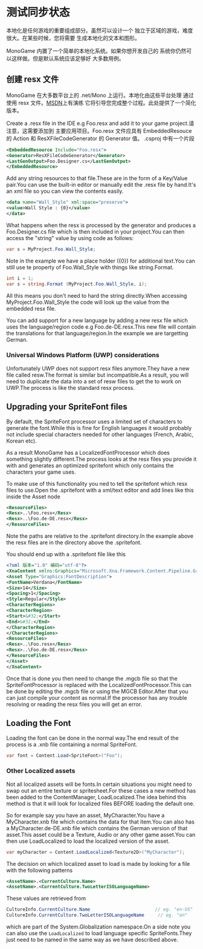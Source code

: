 # 测试同步状态

本地化是任何游戏的重要组成部分。虽然可以设计一个
独立于区域的游戏，难度很大。在某些时候，您将需要
生成本地化的文本和图形。

MonoGame 内置了一个简单的本地化系统。如果你想开发自己的
系统你仍然可以这样做。但是默认系统应该足够好
大多数用例。

## 创建 resx 文件

MonoGame 在大多数平台上的 .net/Mono 上运行。本地化由这些平台处理
通过使用 resx 文件。[MSDN](https://msdn.microsoft.com/en-us/library/aa992030(v=vs.100).aspx)上有演练
它将引导您完成整个过程。此处提供了一个简化版本。

Create a .resx file in the IDE e.g Foo.resx and add it to your game project.请注意，这需要添加到
主要应用项目。Foo.resx 文件应具有 EmbeddedResouce 的 Action 和 ResXFileCodeGenerator 的 Generator 值。
.csproj 中有一个片段

```xml
<EmbeddedResource Include="Foo.resx">
<Generator>ResXFileCodeGenerator</Generator>
<LastGenOutput>Foo.Designer.cs</LastGenOutput>
</EmbeddedResource>
```

Add any string resources to that file.These are in the form of a Key/Value pair.You can use the built-in editor
or manually edit the .resx file by hand.It's an xml file so you can view the contents easily.

```xml
<data name="Wall_Style" xml:space="preserve">
<value>Wall Style : {0}</value>
</data>
```

What happens when the resx is processed by the generator and produces a Foo.Designer.cs file which is then
included in your project.You can then access the "string" value by using code as follows:

```csharp
var s = MyProject.Foo.Wall_Style;
```

Note in the example we have a place holder ({0}) for additional text.You can still use te property of Foo.Wall_Style with
things like string.Format.

```csharp
int i = 1;
var s = string.Format (MyProject.Foo.Wall_Style, i);
```

All this means you don't need to hard the string directly.When accessing MyProject.Foo.Wall_Style the code will look up the value from
the embedded resx file.

You can add support for a new language by adding a new resx file which uses the language/region code e.g Foo.de-DE.resx.This new file will contain the translations for that language/region.In the example we are targetting German.

### Universal Windows Platform (UWP) considerations

Unfortunately UWP does not support resx files anymore.They have a new file called resw.The format is similar but
incompatible.As a result, you will need to duplicate the data into a set of resw files to get the to work on UWP.The process is like the standard resx process.

## Upgrading your SpriteFont files

By default, the SpriteFont processor uses a limited set of characters to generate the font.While this is fine for English
languages it would probably not include special characters needed for other languages (French, Arabic, Korean etc).

As a result MonoGame has a LocalizedFontProcessor which does something slightly different.The process looks at the resx
files you provide it with and generates an optimized spritefont which only contains the characters your game uses.

To make use of this functionality you ned to tell the spritefont which resx files to use.Open the .spritefont with a
xml/text editor and add lines like this inside the Asset node

```xml
<ResourceFiles>
<Resx>..\Foo.resx</Resx>
<Resx>..\Foo.de-DE.resx</Resx>
</ResourceFiles>
```

Note the paths are relative to the .spritefont directory.In the example above the resx files are in the directory
above the .spritefont.

You should end up with a .spritefont file like this

```xml
<?xml 版本="1.0" 编码="utf-8"?>
<XnaContent xmlns:Graphics="Microsoft.Xna.Framework.Content.Pipeline.Graphics">
<Asset Type="Graphics:FontDescription">
<FontName>Verdana</FontName>
<Size>14</Size>
<Spacing>1</Spacing>
<Style>Regular</Style>
<CharacterRegions>
<CharacterRegion>
<Start>&#32;</Start>
<End>&#32;</End>
</CharacterRegion>
</CharacterRegions>
<ResourceFiles>
<Resx>..\Foo.resx</Resx>
<Resx>..\Foo.de-DE.resx</Resx>
</ResourceFiles>
</Asset>
</XnaContent>
```

Once that is done you then need to change the .mgcb file so that the SpriteFontProcessor is replaced with
the LocalizedFontProcessor.This can be done by editing the .mgcb file or using the MGCB Editor.After
that you can just compile your content as normal.If the processor has any trouble resolving or reading the
resx files you will get an error.

## Loading the Font

Loading the font can be done in the normal way.The end result of the process is a .xnb file containing a normal
SpriteFont.

```csharp
var font = Content.Load<SpriteFont>("Foo");
```

### Other Localized assets

Not all localized assets will be fonts.In certain situations you might need to swap out an entire texture or spritesheet.For these cases a new method has been added to the ContentManager, LoadLocalized.The idea behind this method is that it will
look for localized files BEFORE loading the default one.

So for example say you have an asset, MyCharacter.You have a MyCharacter.xnb file which contains the data for that item.You
can also has a MyCharacter.de-DE.xnb file which contains the German version of that asset.This asset could be a Texture, Audio
or any other game asset.You can then use LoadLocalized to load the localized version of the asset.

```csharp
var myCharacter = Content.LoadLocalized<Texture2D>("MyCharacter");
```

The decision on which localized asset to load is made by looking for a file with the following patterns

```xml
<AssetName>.<CurrentCulture.Name>
<AssetName>.<CurrentCulture.TwoLetterISOLanguageName>
```

These values are retrieved from

```csharp
CultureInfo.CurrentCulture.Name                        // eg. "en-US"
CultureInfo.CurrentCulture.TwoLetterISOLanguageName     // eg. "en"
```

which are part of the System.Globalization namespace.On a side note you can also use the `LoadLocalized` to load language
specific SpriteFonts.They just need to be named in the same way as we have described above.
